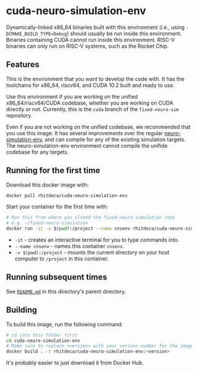 # cuda-neuro-simulation-env

Dynamically-linked x86_64 binaries built with this environment (i.e., using `-DCMAKE_BUILD_TYPE=Debug`) should usually be run inside this environment. Binaries containing CUDA cannot run inside this environment. RISC-V binaries can only run on RISC-V systems, such as the Rocket Chip.

## Features

This is the environment that you want to develop the code with. It has the toolchains for x86_64, riscv64, and CUDA 10.2 built and ready to use.

Use this environment if you are working on the unified x86_64/riscv64/CUDA codebase, whether you are working on CUDA directly or not. Currently, this is the `cuda` branch of the `fixed-neuro-sim` repository.

Even if you are not working on the unified codebase, we recommended that you use this image. It has several improvements over the regular [neuro-simulation-env](../neuro-simulation-env/), and can compile for any of the existing simulation targets. The neuro-simulation-env environment cannot compile the unifide codebase for any targets.

## Running for the first time

Download this docker image with:

```bash
docker pull rhitdeca/cuda-neuro-simulation-env
```

Start your container for the first time with:

```bash
# Run this from where you cloned the fixed-neuro-simulation repo
# e.g. ~/fixed-neuro-simulation
docker run -it -v $(pwd):/project --name cnsenv rhitdeca/cuda-neuro-simulation-env:latest bash
```

* `-it` - creates an interactive terminal for you to type commands into.
* `--name cnsenv` - names this container `cnsenv`.
* `-v $(pwd):/project` - mounts the current directory on your host computer to `/project` in this container.

## Running subsequent times

See [`README.md`](../README.md#running-containers-subsequent-times) in this directory's parent directory.

## Building

To build this image, run the following command:

```bash
# cd into this folder first
cd cuda-neuro-simulation-env
# Make sure to replace <version> with your version number for the image you're building
docker build . -t rhitdeca/cuda-neuro-simulation-env:<version>
```

It's probably easier to just download it from Docker Hub.
